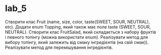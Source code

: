 # lab_5
Створити клас Fruit (name, size, color, taste(SWEET, SOUR, NEUTRAL), etc). Додати enum Topping,
 який також має поле taste (SWEET, SOUR, NEUTRAL). Створити клас FruitSalad, який складається з набору
 фруктів і певного топінгу (можна використати enum). Реалізувати метод для вибору топінгу, який залежить 
від смаку інгредієнтів (на свій смак)). Реалізувати метод для перемішування інгредієнтів.